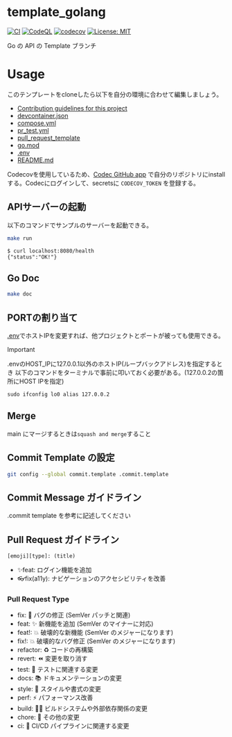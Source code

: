 # template_golang

 [![CI](https://github.com/tomo1227/template_golang/actions/workflows/ci.yml/badge.svg)](https://github.com/tomo1227/template_golang/actions/workflows/ci.yml) [![CodeQL](https://github.com/tomo1227/template_golang/actions/workflows/code_ql.yml/badge.svg)](https://github.com/tomo1227/template_golang/actions/workflows/code_ql.yml) [![codecov](https://codecov.io/github/tomo1227/template_golang/graph/badge.svg?token=9W57OUKPMU)](https://codecov.io/github/tomo1227/template_golang)  [![License: MIT](https://img.shields.io/badge/License-MIT-yellow.svg)](https://opensource.org/licenses/MIT)

Go の API の Template ブランチ

# Usage

このテンプレートをcloneしたら以下を自分の環境に合わせて編集しましょう。

- [Contribution guidelines for this project](.devcontainer/.env)
- [devcontainer.json](.devcontainer/devcontainer.json)
- [compose.yml](.devcontainer/compose.yml)
- [pr_test.yml](.github/workflows/pr_test.yml)
- [pull_request_template](.github/pull_request_template.md)
- [go.mod](cmd/api/go.mod)
- [.env](.env)
- [README.md](README.md)

Codecovを使用しているため、[Codec GitHub app](https://github.com/apps/codecov) で自分のリポジトリにinstallする。Codecにログインして、secretsに `CODECOV_TOKEN` を登録する。

## APIサーバーの起動

以下のコマンドでサンプルのサーバーを起動できる。

```sh
make run
```

```shell_session
$ curl localhost:8080/health
{"status":"OK!"}
```

## Go Doc

```sh
make doc
```

## PORTの割り当て

[.env](.env)でホストIPを変更すれば、他プロジェクトとポートが被っても使用できる。

> [!IMPORTANT]
> .envのHOST_IPに127.0.0.1以外のホストIP(ループバックアドレス)を指定するとき
> 以下のコマンドをターミナルで事前に叩いておく必要がある。(127.0.0.2の箇所にHOST IPを指定)
>
> ```txt
> sudo ifconfig lo0 alias 127.0.0.2
> ```

## Merge

main にマージするときは`squash and merge`すること

## Commit Template の設定

```bash
git config --global commit.template .commit.template
```

## Commit Message ガイドライン

.commit template を参考に記述してください

## Pull Request ガイドライン

`[emoji][type]: (title)`

- ✨feat: ログイン機能を追加
- 👓fix(a11y): ナビゲーションのアクセシビリティを改善

### Pull Request Type

- fix: 🐛 バグの修正 (SemVer パッチと関連)
- feat: ✨ 新機能を追加 (SemVer のマイナーに対応)
- feat!: 💥 破壊的な新機能 (SemVer のメジャーになります)
- fix!: 💥 破壊的なバグ修正 (SemVer のメジャーになります)
- refactor: ♻️ コードの再構築
- revert: ⏪ 変更を取り消す
- test: 🧪 テストに関連する変更
- docs: 📚 ドキュメンテーションの変更
- style: 🎨 スタイルや書式の変更
- perf: ⚡ パフォーマンス改善
- build: 👷‍♀️ ビルドシステムや外部依存関係の変更
- chore: 🔧 その他の変更
- ci: 🎡 CI/CD パイプラインに関連する変更
